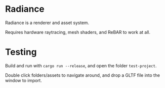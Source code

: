 # Radiance

Radiance is a renderer and asset system.

Requires hardware raytracing, mesh shaders, and ReBAR to work at all.

# Testing

Build and run with `cargo run --release`, and open the folder `test-project`.

Double click folders/assets to navigate around, and drop a GLTF file into the window to import.

